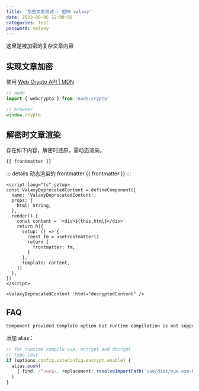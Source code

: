 ```yaml
---
title: '加密文章测试 - 密码 valaxy'
date: 2023-08-06 12:00:00
categories: Test
password: valaxy
---
```


这里是被加密的复杂文章内容

## 实现文章加密

使用 [Web Crypto API | MDN](https://developer.mozilla.org/en-US/docs/Web/API/Web_Crypto_API)

```ts
// node
import { webcrypto } from 'node:crypto'

// browser
window.crypto
```

## 解密时文章渲染

存在如下内容，解密时还原，需动态渲染。

```md
{{ frontmatter }}
```

::: details 动态渲染的 frontmatter
{{ frontmatter }}
:::

```vue
<script lang="ts" setup>
const ValaxyDeprecatedContent = defineComponent({
  name: 'ValaxyDeprecatedContent',
  props: {
    html: String,
  },
  render() {
    const content = `<div>${this.html}</div>`
    return h({
      setup: () => {
        const fm = useFrontmatter()
        return {
          frontmatter: fm,
        }
      },
      template: content,
    })
  },
})
</script>

<ValaxyDeprecatedContent :html="decryptedContent" />
```

## FAQ

```bash
Component provided template option but runtime compilation is not supported in this build of Vue. Configure your bundler to alias "vue" to "vue/dist/vue.esm-bundler.js".
```

添加 alias：

```ts
// for runtime compile vue, encrypt and decrypt
// type cast
if (options.config.siteConfig.encrypt.enable) {
  alias.push(
    { find: /^vue$/, replacement: resolveImportPath('vue/dist/vue.esm-bundler.js', true) },
  )
}
```
